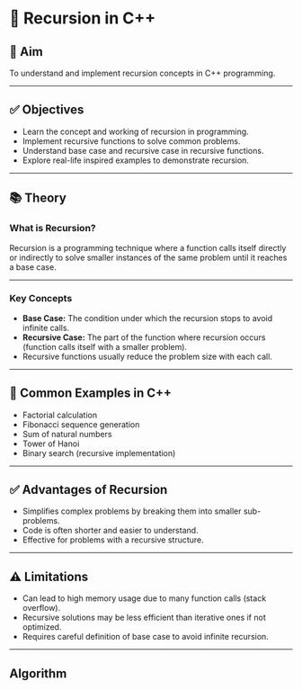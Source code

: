 # 🔄 Recursion in C++

## 🎯 Aim

To understand and implement recursion concepts in C++ programming.

---

## ✅ Objectives

- Learn the concept and working of recursion in programming.
- Implement recursive functions to solve common problems.
- Understand base case and recursive case in recursive functions.
- Explore real-life inspired examples to demonstrate recursion.

---

## 📚 Theory

### What is Recursion?

Recursion is a programming technique where a function calls itself directly or indirectly to solve smaller instances of the same problem until it reaches a base case.

---

### Key Concepts

- **Base Case:** The condition under which the recursion stops to avoid infinite calls.
- **Recursive Case:** The part of the function where recursion occurs (function calls itself with a smaller problem).
- Recursive functions usually reduce the problem size with each call.

---

## 🧱 Common Examples in C++

- Factorial calculation
- Fibonacci sequence generation
- Sum of natural numbers
- Tower of Hanoi
- Binary search (recursive implementation)

---

## ✅ Advantages of Recursion

- Simplifies complex problems by breaking them into smaller sub-problems.
- Code is often shorter and easier to understand.
- Effective for problems with a recursive structure.

---

## ⚠️ Limitations

- Can lead to high memory usage due to many function calls (stack overflow).
- Recursive solutions may be less efficient than iterative ones if not optimized.
- Requires careful definition of base case to avoid infinite recursion.

---

## Algorithm


